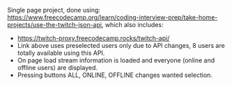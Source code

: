 Single page project, done using: https://www.freecodecamp.org/learn/coding-interview-prep/take-home-projects/use-the-twitch-json-api, which also includes:
- https://twitch-proxy.freecodecamp.rocks/twitch-api/
- Link above uses preselected users only due to API changes, 8 users are totally available using this API.
- On page load stream information is loaded and everyone (online and offline users) are displayed.
- Pressing buttons ALL, ONLINE, OFFLINE changes wanted selection.
